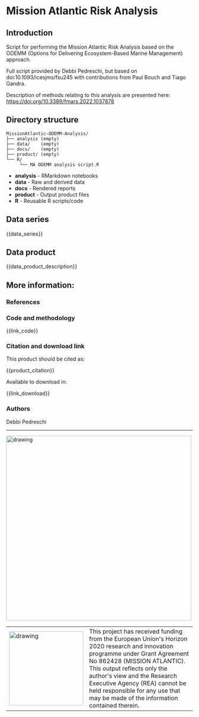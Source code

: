# Mission Atlantic Risk Analysis

## Introduction

Script for performing the Mission Atlantic Risk Analysis based on the ODEMM (Options for Delivering Ecosystem-Based Marine Management) approach.

Full script provided by Debbi Pedreschi, but based on doi:10.1093/icesjms/fsu245 with contributions from Paul Bouch and Tiago Gandra.

Description of methods relating to this analysis are presented here: https://doi.org/10.3389/fmars.2022.1037878 

## Directory structure

```
MissionAtlantic-ODEMM-Analysis/
├── analysis (empty)
├── data/    (empty)
├── docs/    (empty)
├── product/ (empty)
└── R/
     └── MA ODEMM analysis script.R
```

* **analysis** - RMarkdown notebooks
* **data** - Raw and derived data
* **docs** - Rendered reports
* **product** - Output product files
* **R** - Reusable R scripts/code

## Data series

{{data_series}}

## Data product

{{data_product_description}}

## More information:

### References

### Code and methodology

{{link_code}}

### Citation and download link

This product should be cited as:

{{product_citation}}

Available to download in:

{{link_download}}

### Authors

Debbi Pedreschi

---
<img src="https://d33wubrfki0l68.cloudfront.net/3c7a986788206cd92394530e349a3a7c1ac17036/bcbea/logo.png" alt="drawing" width="500"/>

<table>
  <tr>
<td><img src="https://d33wubrfki0l68.cloudfront.net/8a5238b8d18dd86c0b02e452f791716943f9b30d/58bd9/eu-flag.png" alt="drawing" width="200" style="vertical-align:middle"/></td>
    <td> This project has received funding from the European Union's Horizon 2020 research and innovation programme under Grant Agreement No 862428 (MISSION ATLANTIC). This output reflects only the author's view and the Research Executive Agency (REA) cannot be held responsible for any use that may be made of the information contained therein.</td>
      </tr>
      </table>
      
